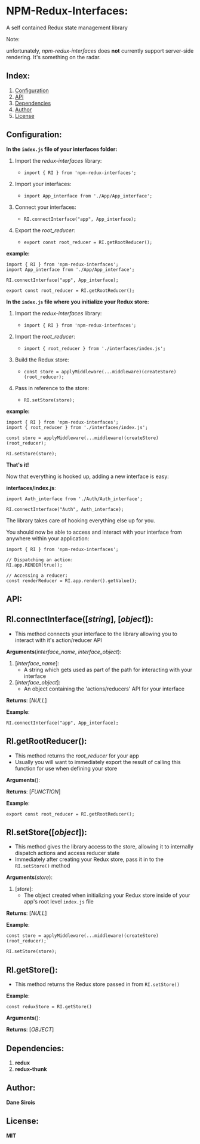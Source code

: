 # NPM-Redux-Interfaces: 
A self contained Redux state management library

Note: 

unfortunately, *npm-redux-interfaces* does **not** currently support server-side rendering. It's something on the radar.

## Index:
1. [Configuration](#configuration)
2. [API](#api)
3. [Dependencies](#dependencies)
4. [Author](#author)
5. [License](#license)

## Configuration:

**In the `index.js` file of your interfaces folder:**

1. Import the *redux-interfaces* library:

    - `import { RI } from 'npm-redux-interfaces';`
    
2. Import your interfaces:

    - `import App_interface from './App/App_interface';`
    
3. Connect your interfaces:

    - `RI.connectInterface("app", App_interface);`
    
4. Export the *root_reducer*:

    - `export const root_reducer = RI.getRootReducer();`
    
**example:**
```
import { RI } from 'npm-redux-interfaces';
import App_interface from './App/App_interface';

RI.connectInterface("app", App_interface);

export const root_reducer = RI.getRootReducer();
```

**In the `index.js` file where you initialize your Redux store:**

1. Import the *redux-interfaces* library:

    - `import { RI } from 'npm-redux-interfaces';`
    
2. Import the *root_reducer*:

    - `import { root_reducer } from './interfaces/index.js';`
    
3. Build the Redux store:

    - `const store = applyMiddleware(...middleware)(createStore)(root_reducer);`
    
4. Pass in reference to the store:

    - `RI.setStore(store);`

**example:**
```
import { RI } from 'npm-redux-interfaces';
import { root_reducer } from './interfaces/index.js';

const store = applyMiddleware(...middleware)(createStore)(root_reducer);

RI.setStore(store);
```

**That's it!**

Now that everything is hooked up, adding a new interface is easy:

**interfaces/index.js**:
```
import Auth_interface from './Auth/Auth_interface';

RI.connectInterface("Auth", Auth_interface);
```

The library takes care of hooking everything else up for you.

You should now be able to access and interact with your interface from anywhere within your application:

```
import { RI } from 'npm-redux-interfaces';

// Dispatching an action:
RI.app.RENDER(true));

// Accessing a reducer:
const renderReducer = RI.app.render().getValue();
```

## API:
## RI.connectInterface([*string*], [*object*]):
- This method connects your interface to the library allowing you to interact with it's action/reducer API

**Arguments**(*interface_name*, *interface_object*):
 
1. [*interface_name*]:
    - A string which gets used as part of the path for interacting with your interface
2. [*interface_object*]:
    - An object containing the 'actions/reducers' API for your interface

**Returns**: [*NULL*]

**Example**:

`RI.connectInterface("app", App_interface);`

## RI.getRootReducer():
- This method returns the *root_reducer* for your app
- Usually you will want to immediately export the result of calling this function for use when defining your store

**Arguments**():

**Returns**: [*FUNCTION*]

**Example**:

`export const root_reducer = RI.getRootReducer();`

## RI.setStore([*object*]):
- This method gives the library access to the store, allowing it to internally dispatch actions and access reducer state
- Immediately after creating your Redux store, pass it in to the `RI.setStore()` method

**Arguments**(*store*):

1. [*store*]:
    - The object created when initializing your Redux store inside of your app's root level `index.js` file
    
**Returns**: [*NULL*]

**Example**:

```
const store = applyMiddleware(...middleware)(createStore)(root_reducer);`

RI.setStore(store);
```

## RI.getStore():
- This method returns the Redux store passed in from `RI.setStore()`

**Example**:

`const reduxStore = RI.getStore()`

**Arguments**():

**Returns**: [*OBJECT*]

## Dependencies:
1. **redux**
2. **redux-thunk**

## Author:
**Dane Sirois**

## License:
**MIT**
